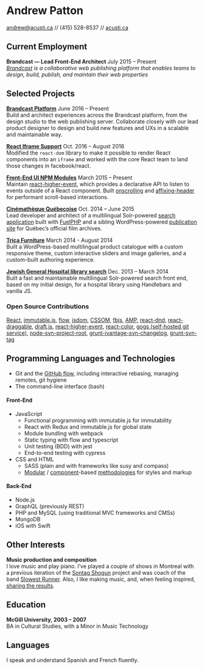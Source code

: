 Andrew Patton
=============
[andrew@acusti.ca][mailto] // <span class="nobr">(415) 528-8537</span> // [acusti.ca][]

Current Employment
------------------

**Brandcast — Lead Front-End Architect** <span class="projects__time-period">July 2015 – Present</span><br>
*[Brandcast][] is a collaborative web publishing platform that enables teams to design, build, publish, and maintain their web properties*

Selected Projects
-----------------

**[Brandcast Platform][]** <span class="projects__time-period">June 2016 – Present</span><br>
Build and architect experiences across the Brandcast platform, from the design studio to the web publishing server. Collaborate closely with our lead product designer to design and build new features and UXs in a scalable and maintainable way.

**[React Iframe Support][]** <span class="projects__time-period">Oct. 2016 – August 2018</span><br>
Modified the `react-dom` library to make it possible to render React components into an `iframe` and worked with the core React team to land those changes in facebook/react.

**[Front-End UI NPM Modules][npm-acusti]** <span class="projects__time-period">March 2015 – Present</span><br>
Maintain [react-higher-event][], which provides a declarative API to listen to events outside of a React component. Built [onscrolling][] and [affixing-header][] for performant scroll-based interactions.

**[Cinémathèque Québecoise][cq]** <span class="projects__time-period">Oct. 2014 – June 2015</span><br>
Lead developer and architect of a multilingual Solr-powered [search application][cqrecherche] built with [FuelPHP][] and a sibling WordPress-powered [publication site][cq] for Québec’s official film archives.

**[Trica Furniture][]** <span class="projects__time-period">March 2014 - August 2014</span><br>
Built a WordPress-based multilingual product catalogue with a custom responsive theme, custom interactive sliders and image galleries, and a custom-built authoring experience.

**[Jewish General Hospital library search][jgh]** <span class="projects__time-period">Dec. 2013 – March 2014</span><br>
Built a fast and maintainable multilingual Solr-powered search front end, based on my initial design, for a hospital library using Handlebars and vanilla JS.

### Open Source Contributions

[React][], [immutable.js][], [flow][], [jsdom][], [CSSOM][], [fbjs][], [AMP][], [react-dnd][], [react-draggable][], [draft.js][], [react-higher-event][], [react-color][], [gogs (self-hosted git service)][], [node-svn-project-root][], [grunt-ivantage-svn-changelog][], [grunt-svn-tag][]

Programming Languages and Technologies
--------------------------------------

- Git and the [GitHub flow][], including interactive rebasing, managing remotes, git hygiene
- The command-line interface (bash)

<div class="list-blocks">
    <div class="list-blocks__block">
        <h4>Front-End</h4>
        <ul>
            <li>JavaScript
                <ul>
                    <li>Functional programming with immutable.js for immutability</li>
                    <li>React with Redux and immutable.js for global state</li>
                    <li>Module bundling with webpack</li>
                    <li>Static typing with flow and typescript</li>
                    <li>Unit testing (BDD) with jest</li>
                    <li>End-to-end testing with cypress</li>
                </ul>
            </li>
            <li>CSS and HTML
                <ul>
                    <li>SASS (plain and with frameworks like susy and compass)</li>
                    <li><a href="http://smacss.com/book/">Modular</a> / <a href="https://github.com/north/north#components">component</a>-based <a href="https://medium.com/objects-in-space/objects-in-space-f6f404727">methodologies</a> for styles and markup</li>
                </ul>
            </li>
        </ul>
    </div>
    <div class="list-blocks__block">
        <h4>Back-End</h4>
        <ul>
            <li>Node.js</li>
            <li>GraphQL (previously REST)</li>
            <li>PHP and MySQL (using traditional MVC frameworks and CMSs)</li>
            <li>MongoDB</li>
            <li>iOS with Swift</li>
        </ul>
    </div>
</div>

Other Interests
---------------

**Music production and composition**  
I love music and play piano. I’ve played a couple of shows in Montreal with a previous iteration of the [Sontag Shogun][] project and was coach of the band [Slowest Runner][]. Also, I like making music, and, when feeling inspired, [sharing the results][music].

Education
---------

**McGill University, 2003 – 2007**  
BA in Cultural Studies, with a Minor in Music Technology

Languages
---------

I speak and understand Spanish and French fluently.

[mailto]: mailto:andrew@acusti.ca
[acusti.ca]: http://www.acusti.ca

[brandcast]: https://brandcast.com

[brandcast platform]: https://app.brandcast.io/signup/
[npm-acusti]: https://www.npmjs.com/~acusti
[react-higher-event]: https://github.com/bloodyowl/react-higher-event
[onscrolling]: https://github.com/acusti/onscrolling
[affixing-header]: https://github.com/acusti/affixing-header
[react iframe support]: https://github.com/facebook/react/pull/12037
[fuelphp]: http://fuelphp.com/
[trica furniture]: http://www.tricafurniture.com/ "Trica Furniture"
[cq]: http://collections.cinematheque.qc.ca/ "Collections en ligne | La Cinémathèque québécoise"
[cqrecherche]: http://collections.cinematheque.qc.ca/recherche/ "Recherche collections | La Cinémathèque québécoise"
[jgh]: http://pen.jgh.ca/search/en/ "Montreal Jewish General Hospital"

[react]: https://github.com/facebook/react/pulls?q=is%3Apr+author%3Aacusti
[immutable.js]: https://github.com/immutable-js/immutable-js/pulls?q=is%3Apr+author%3Aacusti
[flow]: http://github.com/facebook/flow/pulls?q=is%3Apr+author%3Aacusti
[jsdom]: https://github.com/jsdom/jsdom/pulls?q=is%3Apr+author%3Aacusti
[cssom]: https://github.com/NV/CSSOM/pulls?q=is%3Apr+author%3Aacusti
[fbjs]: https://github.com/facebook/fbjs/pulls?q=is%3Apr+author%3Aacusti
[amp]: https://github.com/ampproject/amphtml/pulls?q=is%3Apr+author%3Aacusti
[react-dnd]: https://github.com/react-dnd/react-dnd/pulls?q=is%3Apr+author%3Aacusti
[react-draggable]: https://github.com/mzabriskie/react-draggable/pulls?q=is%3Apr+author%3Aacusti
[draft.js]: https://github.com/facebook/draft-js/pulls?q=is%3Apr+author%3Aacusti
[react-higher-event]: https://github.com/bloodyowl/react-higher-event/pulls?q=is%3Apr+author%3Aacusti
[react-color]: https://github.com/casesandberg/react-color/pulls?q=is%3Apr+author%3Aacusti
[gogs (self-hosted git service)]: https://github.com/gogs/gogs/pulls?q=is%3Apr+author%3Aacusti
[node-svn-project-root]: https://github.com/jtrussell/node-svn-project-root/pulls?q=is%3Apr+author%3Aacusti
[grunt-ivantage-svn-changelog]: https://github.com/iVantage/grunt-ivantage-svn-changelog/pulls?q=is%3Apr+author%3Aacusti
[grunt-svn-tag]: https://github.com/iVantage/grunt-svn-tag/pulls?q=is%3Apr+author%3Aacusti

[github flow]: https://guides.github.com/introduction/flow/
[bem]: http://csswizardry.com/2013/01/mindbemding-getting-your-head-round-bem-syntax/
[smacss]: http://smacss.com/book/
[north]: https://github.com/north/north#components
[objects in space]: https://medium.com/objects-in-space/objects-in-space-f6f404727

[sontag shogun]: http://sontagshogun.bandcamp.com/
[slowest runner]: http://theslowestrunner.bandcamp.com/
[music]: https://soundcloud.com/acusti
